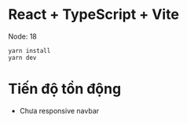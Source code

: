 # React + TypeScript + Vite

Node: 18

```
yarn install
yarn dev
```

# Tiến độ tồn động

- Chưa responsive navbar
